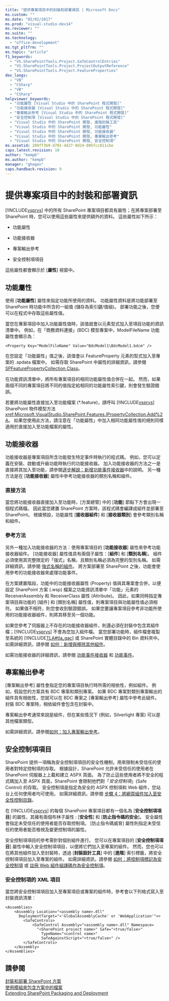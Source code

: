 ```yaml
---
title: "提供專案項目中的封裝和部署資訊 | Microsoft Docs"
ms.custom: ""
ms.date: "02/02/2017"
ms.prod: "visual-studio-dev14"
ms.reviewer: ""
ms.suite: ""
ms.technology: 
  - "office-development"
ms.tgt_pltfrm: ""
ms.topic: "article"
f1_keywords: 
  - "VS.SharePointTools.Project.SafeControlEntries"
  - "VS.SharePointTools.Project.ProjectOutputReference"
  - "VS.SharePointTools.Project.FeatureProperties"
dev_langs: 
  - "VB"
  - "CSharp"
  - "VB"
  - "CSharp"
helpviewer_keywords: 
  - "功能屬性 [Visual Studio 中的 SharePoint 程式開發]"
  - "功能接收器 [Visual Studio 中的 SharePoint 程式開發]"
  - "專案輸出參考 [Visual Studio 中的 SharePoint 程式開發]"
  - "安全控制項 [Visual Studio 中的 SharePoint 程式開發]"
  - "Visual Studio 中的 SharePoint 開發, 進階封裝工具"
  - "Visual Studio 中的 SharePoint 開發, 功能屬性"
  - "Visual Studio 中的 SharePoint 開發, 功能接收器"
  - "Visual Studio 中的 SharePoint 開發, 專案輸出參考"
  - "Visual Studio 中的 SharePoint 開發, 安全控制項"
ms.assetid: 209ff3b9-d701-4d27-9d24-005fcc811cbe
caps.latest.revision: 10
author: "kempb"
ms.author: "kempb"
manager: "ghogen"
caps.handback.revision: 9
---
```

# 提供專案項目中的封裝和部署資訊
  [!INCLUDE[vsprvs](../sharepoint/includes/vsprvs-md.md)] 中的所有 SharePoint 專案項目都具有屬性；在將專案部署至 SharePoint 時，您可以使用這些屬性來提供額外的資料。  這些屬性如下所示：  
  
-   功能屬性  
  
-   功能接收器  
  
-   專案輸出參考  
  
-   安全控制項項目  
  
 這些屬性都會顯示於 \[**屬性**\] 視窗中。  
  
## 功能屬性  
 使用 \[**功能屬性**\] 屬性來指定功能所使用的資料。  功能屬性資料是將功能部署至 SharePoint 時功能中所含的一組值 \(儲存為索引鍵\/值組\)。  部署功能之後，您便可以在程式中存取這些屬性值。  
  
 當您在專案項目中加入功能屬性值時，該值就會以元素型式加入至項目功能的資訊清單中。  例如，在「商務資料連接」\(BDC\) 模型專案中，ModelFileName 功能屬性會顯示為：  
  
```  
<Property Key="ModelFileName" Value="BdcModel1\BdcModel1.bdcm" />   
```  
  
 在您設定「功能屬性」值之後，該值會以 FeatureProperty 元素的型式加入至專案的 .spdata 檔案中。  如需存取 SharePoint 中屬性的詳細資訊，請參閱 [SPFeaturePropertyCollection Class](http://go.microsoft.com/fwlink/?LinkId=177391)。  
  
 在功能資訊清單中，將所有專案項目的相同功能屬性值合併在一起。  然而，如果兩個不同的專案項目將不同的值指定給相同的功能屬性索引鍵，則會發生驗證錯誤。  
  
 若要將功能屬性直接加入至功能檔案 \(\*.feature\)，請呼叫 [!INCLUDE[vsprvs](../sharepoint/includes/vsprvs-md.md)] SharePoint 物件模型方法 <xref:Microsoft.VisualStudio.SharePoint.Features.IPropertyCollection.Add%2A>。  如果您使用此方法，請注意在「功能屬性」中加入相同功能屬性值的規則同樣適用於直接加入至功能檔案的屬性。  
  
## 功能接收器  
 功能接收器是專案項目所含功能發生特定事件時執行的程式碼。  例如，您可以定義在安裝、啟動或升級功能時執行的功能接收器。  加入功能接收器的方法之一是直接將其加入至功能，請參閱[逐步解說：新增功能事件接收器](../sharepoint/walkthrough-add-feature-event-receivers.md)中的說明。  另一種方法是在 \[**功能接收器**\] 屬性中參考功能接收器的類別名稱和組件。  
  
### 直接方法  
 當您將功能接收器直接加入至功能時，\[方案總管\] 中的 \[**功能**\] 節點下方會出現一個程式碼檔。  因此當您建置 SharePoint 方案時，該程式碼會編譯成組件並部署至 SharePoint。  根據預設，功能屬性 \[**接收器組件**\] 和 \[**接收器類別**\] 會參考類別名稱和組件。  
  
### 參考方法  
 另外一種加入功能接收器的方法：使用專案項目的 \[**功能接收器**\] 屬性來參考功能接收器組件。  \[功能接收器\] 屬性值具有兩個子屬性：\[**組件**\] 和 \[**類別名稱**\]。  組件必須使用其完整限定的「強式」名稱，且類別名稱必須為完整的型別名稱。  如需詳細資訊，請參閱 [強式名稱的組件](http://go.microsoft.com/fwlink/?LinkID=169573)。  將方案部署至 SharePoint 之後，功能會使用參考的功能接收器來處理功能事件。  
  
 在方案建置階段，功能中的功能接收器屬性 \(Property\) 值與其專案會合併，以便設定 SharePoint 方案 \(.wsp\) 檔案之功能資訊清單中「功能」元素的 ReceiverAssembly 和 ReceiverClass 屬性 \(Attribute\)。  因此，如果同時指定專案項目與功能的 \[組件\] 和 \[類別名稱\] 屬性值，則專案項目與功能屬性值必須相符。  如果值不相符，則您會收到驗證錯誤。  如果您要讓專案項目參考非功能所使用的功能接收器組件，則將其移至另一個功能。  
  
 如果您參考了伺服器上不存在的功能接收器組件，則還必須在封裝中包含其組件檔；[!INCLUDE[vsprvs](../sharepoint/includes/vsprvs-md.md)] 不會為您加入組件檔。  當您部署功能時，組件檔會複製至系統的 [!INCLUDE[TLA#tla_gac](../sharepoint/includes/tlasharptla-gac-md.md)] 或 SharePoint 實體目錄中的 Bin 資料夾中。  如需詳細資訊，請參閱 [如何：新增與移除其他組件](../sharepoint/how-to-add-and-remove-additional-assemblies.md)。  
  
 如需功能接收器的詳細資訊，請參閱 [功能事件接收器](http://go.microsoft.com/fwlink/?LinkID=169574) 和 [功能事件](http://go.microsoft.com/fwlink/?LinkID=169575)。  
  
## 專案輸出參考  
 \[專案輸出參考\] 屬性會指定您的專案項目執行時所需的相依性，例如組件。  例如，假設您的方案具有 BDC 專案和類別專案。  如果 BDC 專案對類別專案輸出的組件具有相依性，您就可以在 BDC 專案之 \[專案輸出參考\] 屬性中參考此組件。  封裝 BDC 專案時，相依組件會包含在封裝中。  
  
 專案輸出參考通常來說是組件，但在某些情況下 \(例如，Silverlight 專案\) 可以是其他檔案類型。  
  
 如需詳細資訊，請參閱[如何：加入專案輸出參考](../sharepoint/how-to-add-a-project-output-reference.md)。  
  
## 安全控制項項目  
 SharePoint 提供一項稱為安全控制項項目的安全性機制，用來限制未受信任的使用者對特定控制項的存取。  根據設計，SharePoint 允許未受信任的使用者在 SharePoint 伺服器上上載和建立 ASPX 頁面。  為了防止這些使用者將不安全的程式碼加入至 ASPX 頁面，SharePoint 會限制他們對「*安全控制項*」\(Safe Control\) 的存取。  安全控制項是指定為安全的 ASPX 控制項和 Web 組件，您站台上任何使用者均可使用。  如需詳細資訊，請參閱 [步驟 4：將網頁組件加入至安全性控制目錄](http://go.microsoft.com/fwlink/?LinkID=171014)。  
  
 在 [!INCLUDE[vsprvs](../sharepoint/includes/vsprvs-md.md)] 的每個 SharePoint 專案項目都有一個名為 \[**安全控制項項目**\] 的屬性，其擁有兩個布林子屬性 : \[**安全性**\] 和 \[**防止指令碼的安全**\]。  安全屬性會指定未受信任的使用者能否存取控制項。  \[防止指令碼威脅\] 屬性則指定未受信任的使用者能否檢視及變更控制項的屬性。  
  
 安全控制項項目的參考需針對個別組件進行。  您可以在專案項目的 \[**安全控制項項目**\] 屬性中輸入安全控制項項目，以便將它們加入至專案的組件。  然而，您也可以在將其他組件加入至封裝時，透過 \[**封裝設計工具**\] 中的 \[**進階**\] 索引標籤，將安全控制項項目加入至專案的組件。  如需詳細資訊，請參閱 [如何：將控制項標記為安全控制項](../sharepoint/how-to-mark-controls-as-safe-controls.md) 或 [註冊 Web 組件組譯碼作為安全控制項](http://go.microsoft.com/fwlink/?LinkID=171013)。  
  
### 安全控制項的 XML 項目  
 當您將安全控制項項目加入至專案項目或專案的組件時，參考會以下列格式寫入至封裝資訊清單：  
  
```  
<Assemblies>  
    <Assembly Location="<assembly name>.dll"     
      DeploymentTarget="<'GlobalAssemblyCache' or 'WebApplication'">>  
        <SafeControls>  
            <SafeControl Assembly="<assembly name>.dll" Namespace=  
              "<SharePoint project name>" Safe="<true/false>"     
                TypeName="<control name>"   
                SafeAgainstScript="<true/false>" />  
        </SafeControls>  
    </Assembly>  
</Assemblies>  
```  
  
## 請參閱  
 [封裝和部署 SharePoint 方案](../sharepoint/packaging-and-deploying-sharepoint-solutions.md)   
 [使用模組來包含方案中的檔案](../sharepoint/using-modules-to-include-files-in-the-solution.md)   
 [Extending SharePoint Packaging and Deployment](../sharepoint/extending-sharepoint-packaging-and-deployment.md)  
  
  